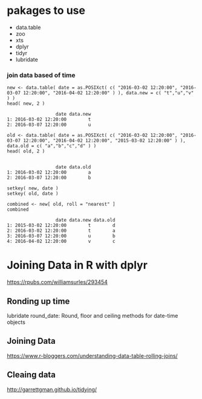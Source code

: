 

# pakages to use
- data.table
- zoo
- xts
- dplyr
- tidyr
- lubridate

### join data based of time

~~~
new <- data.table( date = as.POSIXct( c( "2016-03-02 12:20:00", "2016-03-07 12:20:00", "2016-04-02 12:20:00" ) ), data.new = c( "t","u","v" ) )
head( new, 2 )

                  date data.new
1: 2016-03-02 12:20:00        t
2: 2016-03-07 12:20:00        u

old <- data.table( date = as.POSIXct( c( "2016-03-02 12:20:00", "2016-03-07 12:20:00", "2016-04-02 12:20:00", "2015-03-02 12:20:00" ) ), data.old = c( "a","b","c","d" ) )
head( old, 2 )


                  date data.old
1: 2016-03-02 12:20:00        a
2: 2016-03-07 12:20:00        b

setkey( new, date )
setkey( old, date )

combined <- new[ old, roll = "nearest" ]
combined

                  date data.new data.old
1: 2015-03-02 12:20:00        t        d
2: 2016-03-02 12:20:00        t        a
3: 2016-03-07 12:20:00        u        b
4: 2016-04-02 12:20:00        v        c

~~~


# Joining Data in R with dplyr

https://rpubs.com/williamsurles/293454


## Ronding up time
lubridate
round_date: Round, floor and ceiling methods for date-time objects


## Joining Data
https://www.r-bloggers.com/understanding-data-table-rolling-joins/


## Cleaing data 

http://garrettgman.github.io/tidying/
